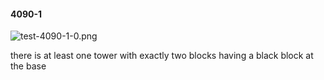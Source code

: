 #### 4090-1
![test-4090-1-0.png](https://github.com/lil-lab/nlvr/raw/master/nlvr/test/images/3/test-4090-1-0.png "test-4090-1-0.png")

there is at least one tower with exactly two blocks having a black block at the base